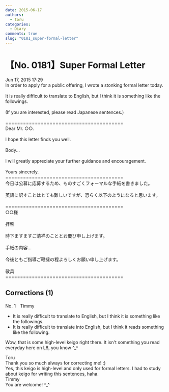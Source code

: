```yaml
---
date: 2015-06-17
authors:
  - toru
categories:
  - Diary
comments: true
slug: "0181_super-formal-letter"
---
```


# 【No. 0181】Super Formal Letter
<div class="date">Jun 17, 2015 17:29</div>
<div id="post"><div id="body_show_ori">
In order to apply for a public offering, I wrote a stonking formal letter today.<br/><br/>It is really difficult to translate to English, but I think it is something like the followings.<br/><br/>(If you are interested, please read Japanese sentences.)<br/><br/>========================================<br/>Dear Mr. ○○.<br/><br/>I hope this letter finds you well.<br/><br/>Body...<br/><br/>I will greatly appreciate your further guidance and encouragement.<br/><br/>Yours sincerely.<br/>========================================
</div></div>

<!-- more -->

<div id="post_ja"><div id="body_show_mo">
今日は公募に応募するため、ものすごくフォーマルな手紙を書きました。<br/><br/>英語に訳すことはとても難しいですが、恐らく以下のようになると思います。<br/><br/>========================================<br/>○○様<br/><br/>拝啓<br/><br/>時下ますますご清祥のこととお慶び申し上げます。<br/><br/>手紙の内容...<br/><br/>今後ともご指導ご鞭撻の程よろしくお願い申し上げます。<br/><br/>敬具<br/>========================================
</div></div>

## Corrections (1)
<div id="block"><div class="first_name"> No. 1　<span class="just_name">Timmy</span></div><div id="block2">
<ul class="correction_field">
<li class="incorrect">It is really difficult to translate to English, but I think it is something like the followings.</li>
<li class="corrected correct">
It is really difficult to translate <span class="f_blue">in</span>to English, but I think it <span class="f_blue">reads</span> something like the following.
</li>
</ul>
<p class="comment_small">
 Wow, that is some high-level keigo right there. It isn't something you read everyday here on L8, you know ^_^
</p>

</div><div class="name"><span class="just_name">Toru</span><br>
Thank you so much always for correcting me! :)<br/>Yes, this keigo is high-level and only used for formal letters. I had to study about keigo for writing this sentences, haha.
</div>
<div class="name"><span class="just_name">Timmy</span><br>
You are welcome! ^_^
</div>
</div>
